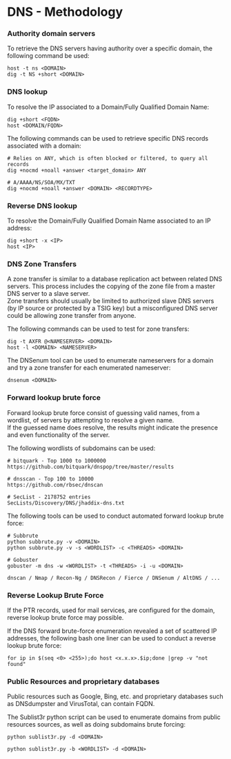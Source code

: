 # DNS - Methodology

### Authority domain servers

To retrieve the DNS servers having authority over a specific domain, the
following command be used:

```
host -t ns <DOMAIN>
dig -t NS +short <DOMAIN>
```

### DNS lookup

To resolve the IP associated to a Domain/Fully Qualified Domain Name:

```
dig +short <FQDN>
host <DOMAIN/FQDN>
```

The following commands can be used to retrieve specific DNS records associated
with a domain:

```
# Relies on ANY, which is often blocked or filtered, to query all records
dig +nocmd +noall +answer <target_domain> ANY

# A/AAAA/NS/SOA/MX/TXT
dig +nocmd +noall +answer <DOMAIN> <RECORDTYPE>
```

### Reverse DNS lookup

To resolve the Domain/Fully Qualified Domain Name associated to an IP address:

```
dig +short -x <IP>
host <IP>
```

### DNS Zone Transfers

A zone transfer is similar to a database replication act between related DNS
servers. This process includes the copying of the zone file from a master DNS
server to a slave server.  
Zone transfers should usually be limited to authorized slave DNS servers (by IP
source or protected by a TSIG key) but a misconfigured DNS server could be
allowing zone transfer from anyone.

The following commands can be used to test for zone transfers:

```
dig -t AXFR @<NAMESERVER> <DOMAIN>
host -l <DOMAIN> <NAMESERVER>
```

The DNSenum tool can be used to enumerate nameservers for a domain and try a 
zone transfer for each enumerated nameserver:

```
dnsenum <DOMAIN>
```

### Forward lookup brute force

Forward lookup brute force consist of guessing valid names, from a wordlist, of
servers by attempting to resolve a given name.   
If the guessed name does resolve, the results might indicate the presence and
even functionality of the server.

The following wordlists of subdomains can be used:

```
# bitquark - Top 1000 to 1000000
https://github.com/bitquark/dnspop/tree/master/results

# dnsscan - Top 100 to 10000
https://github.com/rbsec/dnscan

# SecList - 2178752 entries
SecLists/Discovery/DNS/jhaddix-dns.txt
```

The following tools can be used to conduct automated forward lookup brute force:

```
# Subbrute
python subbrute.py -v <DOMAIN>
python subbrute.py -v -s <WORDLIST> -c <THREADS> <DOMAIN>

# Gobuster
gobuster -m dns -w <WORDLIST> -t <THREADS> -i -u <DOMAIN>

dnscan / Nmap / Recon-Ng / DNSRecon / Fierce / DNSenum / AltDNS / ...
```

### Reverse Lookup Brute Force

If the PTR records, used for mail services, are configured for the domain,
reverse lookup brute force may possible.

If the DNS forward brute-force enumeration revealed a set of scattered IP
addresses, the following bash one liner can be used to conduct a reverse lookup
brute force:

```
for ip in $(seq <0> <255>);do host <x.x.x>.$ip;done |grep -v "not found"
```

### Public Resources and proprietary databases

Public resources such as Google, Bing, etc. and proprietary databases such as
DNSdumpster and VirusTotal, can contain FQDN.

The Sublist3r python script can be used to enumerate domains from public
resources sources, as well as doing subdomains brute forcing:

```
python sublist3r.py -d <DOMAIN>

python sublist3r.py -b <WORDLIST> -d <DOMAIN>
```
